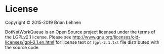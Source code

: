 License
========
Copyright © 2015-2019 Brian Lehnen

DotNetWorkQueue is an Open Source project licensed under the terms of
the LGPLv2.1 license. Please see http://www.gnu.org/licenses/old-licenses/lgpl-2.1.en.html
for license text or `lgpl-2.1.txt` file distributed with the source code.
